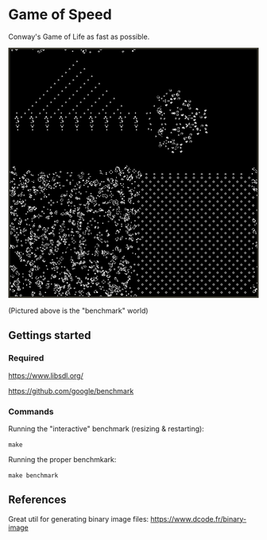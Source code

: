 # Game of Speed

Conway's Game of Life as fast as possible.

![](art/gol.png)

(Pictured above is the "benchmark" world)

## Gettings started

### Required

https://www.libsdl.org/

https://github.com/google/benchmark

### Commands

Running the "interactive" benchmark (resizing & restarting):

`make`

Running the proper benchmkark:

`make benchmark`

## References

Great util for generating binary image files:
https://www.dcode.fr/binary-image
